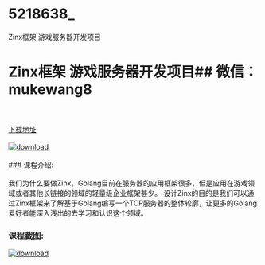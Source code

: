 # 5218638_
Zinx框架 游戏服务器开发项目
# Zinx框架 游戏服务器开发项目## 微信：mukewang8
<br/></br>[下载地址](http://www.36tz.cn/article/5218638 "下载地址")
<br/></br>[![download](http://36tz.cn/muke_img/2021_02_1-84.png "下载地址")](http://www.36tz.cn/article/5218638 "下载地址")
<br/></br>### 课程介绍:<br/></br>我们为什么要做Zinx，Golang目前在服务器的应用框架很多，但是应用在游戏领域或者其他长链接的领域的轻量级企业框架甚少。
设计Zinx的目的是我们可以通过Zinx框架来了解基于Golang编写一个TCP服务器的整体轮廓，让更多的Golang爱好者能深入浅出的去学习和认识这个领域。

### 课程截图:
[![download](http://36tz.cn/muke_img/2021_02_2-89.png "下载地址")](http://www.36tz.cn/article/5218638 "下载地址")
